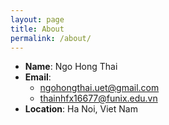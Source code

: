```yaml
---
layout: page
title: About
permalink: /about/
---
```


- **Name**: Ngo Hong Thai
- **Email**: 
  - ngohongthai.uet@gmail.com 
  - thainhfx16677@funix.edu.vn
- **Location**: Ha Noi, Viet Nam